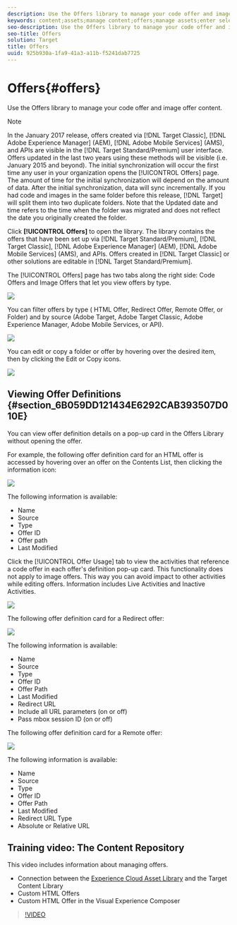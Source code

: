 ```yaml
---
description: Use the Offers library to manage your code offer and image offer content.
keywords: content;assets;manage content;offers;manage assets;enter selection mode;selection mode
seo-description: Use the Offers library to manage your code offer and image offer content.
seo-title: Offers
solution: Target
title: Offers
uuid: 925b930a-1fa9-41a3-a11b-f5241dab7725
---
```


# Offers{#offers}

Use the Offers library to manage your code offer and image offer content.

>[!NOTE]
>
>In the January 2017 release, offers created via [!DNL Target Classic], [!DNL Adobe Experience Manager] (AEM), [!DNL Adobe Mobile Services] (AMS), and APIs are visible in the [!DNL Target Standard/Premium] user interface. Offers updated in the last two years using these methods will be visible (i.e. January 2015 and beyond). The initial synchronization will occur the first time any user in your organization opens the [!UICONTROL Offers] page. The amount of time for the initial synchronization will depend on the amount of data. After the initial synchronization, data will sync incrementally. If you had code and images in the same folder before this release, [!DNL Target] will split them into two duplicate folders. Note that the Updated date and time refers to the time when the folder was migrated and does not reflect the date you originally created the folder.

Click **[!UICONTROL Offers]** to open the library. The library contains the offers that have been set up via [!DNL Target Standard/Premium], [!DNL Target Classic], [!DNL Adobe Experience Manager] (AEM), [!DNL Adobe Mobile Services] (AMS), and APIs. Offers created in [!DNL Target Classic] or other solutions are editable in [!DNL Target Standard/Premium].

The [!UICONTROL Offers] page has two tabs along the right side: Code Offers and Image Offers that let you view offers by type.

![](assets/offers_page.png)

You can filter offers by type ( HTML Offer, Redirect Offer, Remote Offer, or Folder) and by source (Adobe Target, Adobe Target Classic, Adobe Experience Manager, Adobe Mobile Services, or API).

![](assets/offers_filter.png)

You can edit or copy a folder or offer by hovering over the desired item, then by clicking the Edit or Copy icons.

![](assets/offer-picker-large.png)

## Viewing Offer Definitions {#section_6B059DD121434E6292CAB393507D010E}

You can view offer definition details on a pop-up card in the Offers Library without opening the offer.

For example, the following offer definition card for an HTML offer is accessed by hovering over an offer on the Contents List, then clicking the information icon:

![](assets/offer-card-html.png)

The following information is available:

* Name 
* Source 
* Type 
* Offer ID 
* Offer path 
* Last Modified

Click the [!UICONTROL Offer Usage] tab to view the activities that reference a code offer in each offer's definition pop-up card. This functionality does not apply to image offers. This way you can avoid impact to other activities while editing offers. Information includes Live Activities and Inactive Activities.

![](assets/offer-card-usage.png)

The following offer definition card for a Redirect offer:

![](assets/offer-card-redirect.png)

The following information is available:

* Name 
* Source 
* Type 
* Offer ID 
* Offer Path 
* Last Modified 
* Redirect URL 
* Include all URL parameters (on or off) 
* Pass mbox session ID (on or off)

The following offer definition card for a Remote offer:

![](assets/offer-card-remote.png)

The following information is available:

* Name 
* Source 
* Type 
* Offer ID 
* Offer Path 
* Last Modified 
* Redirect URL Type 
* Absolute or Relative URL

## Training video: The Content Repository

This video includes information about managing offers.

* Connection between the [Experience Cloud Asset Library](https://docs.adobe.com/content/help/en/core-services/interface/assets/creative-cloud.html) and the Target Content Library 
* Custom HTML Offers 
* Custom HTML Offer in the Visual Experience Composer

>[!VIDEO](https://video.tv.adobe.com/v/17387)